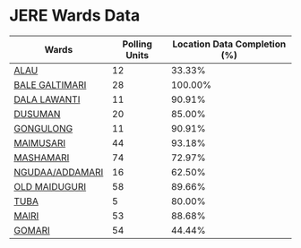 
# JERE Wards Data

| Wards | Polling Units | Location Data Completion (%) |
| ---- | ----- | ------- |
| [ALAU](./wards/1793-alau) | 12 | 33.33% |
| [BALE GALTIMARI](./wards/1794-bale-galtimari) | 28 | 100.00% |
| [DALA LAWANTI](./wards/1795-dala-lawanti) | 11 | 90.91% |
| [DUSUMAN](./wards/1796-dusuman) | 20 | 85.00% |
| [GONGULONG](./wards/1797-gongulong) | 11 | 90.91% |
| [MAIMUSARI](./wards/1798-maimusari) | 44 | 93.18% |
| [MASHAMARI](./wards/1799-mashamari) | 74 | 72.97% |
| [NGUDAA/ADDAMARI](./wards/1800-ngudaa/addamari) | 16 | 62.50% |
| [OLD MAIDUGURI](./wards/1801-old-maiduguri) | 58 | 89.66% |
| [TUBA](./wards/1802-tuba) | 5 | 80.00% |
| [MAIRI](./wards/1803-mairi) | 53 | 88.68% |
| [GOMARI](./wards/1804-gomari) | 54 | 44.44% |




